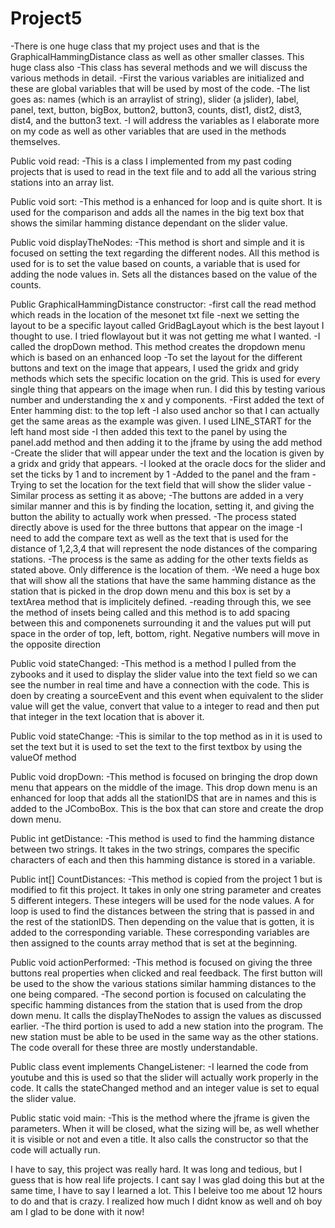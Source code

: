 # Project5
-There is one huge class that my project uses and that is the GraphicalHammingDistance class as well as other smaller classes. This huge
class also 
-This class has several methods and we will discuss the various methods in detail.
-First the various variables are initialized and these are global variables that will be used by most of the code.
-The list goes as: names (which is an arraylist of string), slider (a jslider), label, panel, text, button, bigBox, button2, button3, 
counts, dist1, dist2, dist3, dist4, and the button3 text.
-I will address the variables as I elaborate more on my code as well as other variables that are used in the methods themselves.

Public void read:
-This is a class I implemented from my past coding projects that is used to read in the text file and to add all the various string
stations into an array list.

Public void sort:
-This method is a enhanced for loop and is quite short. It is used for the comparison and adds all the names in the big text box that shows the similar hamming distance dependant on the slider value.

Public void displayTheNodes:
-This method is short and simple and it is focused on setting the text regarding the different nodes. All this method is used for is to 
set the value based on counts, a variable that is used for adding the node values in. Sets all the distances based on the value of the
counts.

Public GraphicalHammingDistance constructor:
-first call the read method which reads in the location of the mesonet txt file
-next we setting the layout to be a specific layout called GridBagLayout which is the best layout I thought to use. I tried flowlayout
but it was not getting me what I wanted.
-I called the dropDown method. This method creates the dropdown menu which is based on an enhanced loop
-To set the layout for the different buttons and text on the image that appears, I used the gridx and gridy methods which sets the specific location on the grid. This is used for every single thing that appears on the image when run. I did this by testing various number and understanding the x and y components.
-First added the text of Enter hamming dist: to the top left 
-I also used anchor so that I can actually get the same areas as the example was given. I used LINE_START for the left hand most side
-I then added this text to the panel by using the panel.add method and then adding it to the jframe by using the add method
-Create the slider that will appear under the text and the location is given by a gridx and gridy that appears. 
-I looked at the oracle docs for the slider and set the ticks by 1 and to increment by 1
-Added to the panel and the fram
-Trying to set the location for the text field that will show the slider value
-Similar process as setting it as above;
-The buttons are added in a very similar manner and this is by finding the location, setting it, and giving the button the ability 
to actually work when pressed.
-The process stated directly above is used for the three buttons that appear on the image
-I need to add the compare text as well as the text that is used for the distance of 1,2,3,4 that will represent the node distances
of the comparing stations.
-The process is the same as adding for the other texts fields as stated above. Only difference is the location of them.
-We need a huge box that will show all the stations that have the same hamming distance as the station that is picked in the drop down menu and this box is set by a textArea method that is implicitely defined.
-reading through this, we see the method of insets being called and this method is to add spacing between this and componenets surrounding it and the values put will put space in the order of top, left, bottom, right. Negative numbers will move in the opposite direction

Public  void stateChanged:
-This method is a method I pulled from the zybooks and it used to display the slider value into the text field so we can see the number in real time and have a connection with the code. This is doen by creating a sourceEvent and this event when equivalent to the slider value will get the value, convert that value to a integer to read and then put that integer in the text location that is abover it. 

Public void stateChange:
-This is similar to the top method as in it is used to set the text but it is used to set the text to the first textbox by using the valueOf method

Public void dropDown:
-This method is focused on bringing the drop down menu that appears on the middle of the image. This drop down menu is an enhanced for loop that adds all the stationIDS that are in names and this is added to the JComboBox. This is the box that can store and create the drop down menu.

Public int getDistance:
-This method is used to find the hamming distance between two strings. It takes in the two strings, compares the specific characters of 
each and then this hamming distance is stored in a variable.

Public int[] CountDistances:
-This method is copied from the project 1 but is modified to fit this project. It takes in only one string parameter and creates 5 different integers. These integers will be used for the node values. A for loop is used to find the distances between the string that is passed in and the rest of the stationIDS. Then depending on the value that is gotten, it is added to the corresponding variable. These corresponding variables are then assigned to the counts array method that is set at the beginning. 

Public void actionPerformed:
-This method is focused on giving the three buttons real properties when clicked and real feedback. The first button will be used to the show the various stations similar hamming distances to the one being compared.
-The second portion is focused on calculating the specific hamming distances from the station that is used from the drop down menu. It calls the displayTheNodes to assign the values as discussed earlier.
-The third portion is used to add a new station into the program. The new station must be able to be used in the same way as the other stations. The code overall for these three are mostly understandable.

Public class event implements ChangeListener:
-I learned the code from youtube and this is used so that the slider will actually work properly in the code. It calls the stateChanged method and an integer value is set to equal the slider value.

Public static void main:
-This is the method where the jframe is given the parameters. When it will be closed, what the sizing will be, as well whether it is visible or not and even a title. It also calls the constructor so that the code will actually run.

I have to say, this project was really hard. It was long and tedious, but I guess that is how real life projects. I cant say I was glad doing this but at the same time, I have to say I learned a lot. This I beleive too me about 12 hours to do and that is crazy. I realized how much I didnt know as well and oh boy am I glad to be done with it now!
